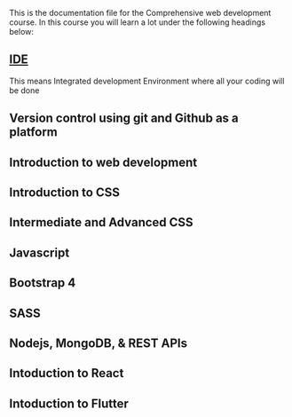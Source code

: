 This is the documentation file for the Comprehensive web development course. In this course you will learn a lot under the following headings below:
## [IDE](./IDE)
This means Integrated development Environment where all your coding will be done

## Version control using git and Github as a platform

## Introduction to web development

## Introduction to CSS

## Intermediate and Advanced  CSS

## Javascript

## Bootstrap 4

## SASS

## Nodejs, MongoDB, & REST APIs

## Intoduction to React

## Intoduction to Flutter   
